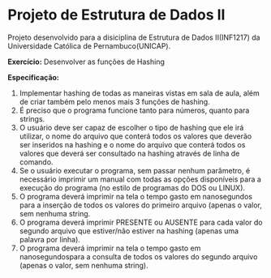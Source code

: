 # Projeto de Estrutura de Dados II

Projeto desenvolvido para a disiciplina de Estrutura de Dados II(INF1217) da Universidade Católica de Pernambuco(UNICAP).

**Exercício:** Desenvolver as funções de Hashing

**Especificação:**

1. Implementar hashing de todas as maneiras vistas em sala de aula, além de criar também pelo menos mais 3 funções de hashing.
2. É preciso que o programa funcione tanto para números, quanto para strings.
3. O usuário deve ser capaz de escolher o tipo de hashing que ele irá utilizar, o nome do arquivo que conterá todos os valores que deverão ser inseridos na hashing e o nome do arquivo que conterá todos os valores que deverá ser consultado na hashing através de linha de comando.
4. Se o usuário executar o programa, sem passar nenhum parâmetro, é necessário imprimir um manual com todas as opções disponíveis para a execução do programa (no estilo de programas do DOS ou LINUX).
5. O programa deverá imprimir na tela o tempo gasto em nanosegundos para a inserção de todos os valores do primeiro arquivo (apenas o valor, sem nenhuma string.
6. O programa deverá imprimir PRESENTE ou AUSENTE para cada valor do segundo arquivo que estiver/não estiver na hashing (apenas uma palavra por linha).
7. O programa deverá imprimir na tela o tempo gasto em nanosegundospara a consulta de todos os valores do segundo arquivo (apenas o valor, sem nenhuma string).
